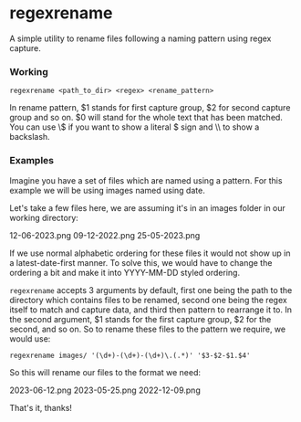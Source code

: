 # regexrename
A simple utility to rename files following a naming pattern using regex capture.

### Working

`regexrename <path_to_dir> <regex> <rename_pattern>`

In rename pattern, \$1 stands for first capture group, \$2 for second capture group and so on. \$0 will stand for the whole text that has been matched. You can use \\\$ if you want to show a literal \$ sign and \\\\ to show a backslash.

### Examples
Imagine you have a set of files which are named using a pattern. For this example we will be using images named using date.

Let's take a few files here, we are assuming it's in an images folder in our working directory:

12-06-2023.png
09-12-2022.png
25-05-2023.png

If we use normal alphabetic ordering for these files it would not show up in a latest-date-first manner. To solve this, we would have to change the ordering a bit and make it into YYYY-MM-DD styled ordering.

`regexrename` accepts 3 arguments by default, first one being the path to the directory which contains files to be renamed, second one being the regex itself to match and capture data, and third then pattern to rearrange it to. In the second argument, $1 stands for the first capture group, $2 for the second, and so on. So to rename these files to the pattern we require, we would use:

`regexrename images/ '(\d+)-(\d+)-(\d+)\.(.*)' '$3-$2-$1.$4'`

So this will rename our files to the format we need:

2023-06-12.png
2023-05-25.png
2022-12-09.png

That's it, thanks!
